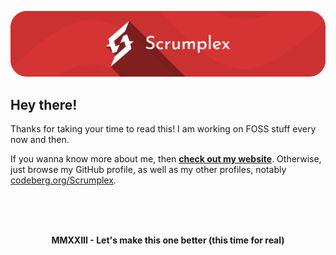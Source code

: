 ![Banner](assets/banners/github_banner.svg.png)

Hey there!
------------------------
Thanks for taking your time to read this! I am working on FOSS stuff every now and then.

If you wanna know more about me, then [**check out my website**](https://scrumplex.net).
Otherwise, just browse my GitHub profile, as well as my other profiles, notably [codeberg.org/Scrumplex](https://codeberg.org/Scrumplex).

<br>
<br>
<br>
<p align="center"><strong>MMXXIII - Let's make this one better (this time for real)</strong></p>
